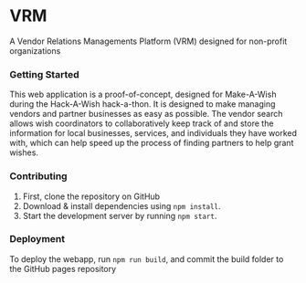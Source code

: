 # VRM
A Vendor Relations Managements Platform (VRM) designed for non-profit organizations

### Getting Started
This web application is a proof-of-concept, designed for Make-A-Wish during the Hack-A-Wish hack-a-thon. It is designed to make managing vendors and partner businesses as easy as possible. The vendor search allows wish coordinators to collaboratively keep track of and store the information for local businesses, services, and individuals they have worked with, which can help speed up the process of finding partners to help grant wishes.


### Contributing
1. First, clone the repository on GitHub
2. Download & install dependencies using `npm install`.
3. Start the development server by running `npm start`. 

### Deployment
To deploy the webapp, run `npm run build`, and commit the build folder to the GitHub pages repository

